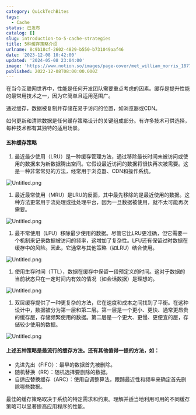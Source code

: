 ```yaml
---
category: QuickTechBites
tags:
  - Cache
status: 已发布
catalog: []
slug: introduction-to-5-cache-strategies
title: 5种缓存策略介绍
urlname: 8c9b18cf-2602-4829-b550-b731049aaf46
date: '2023-12-08 10:42:00'
updated: '2024-05-08 23:04:00'
image: 'https://www.notion.so/images/page-cover/met_william_morris_1877_willow.jpg'
published: 2022-12-08T08:00:00.000Z
---
```


在当今互联网世界中，性能是任何开发团队需要重点考虑的因素。缓存是提升性能的最常用技术之一，因为它简单且适用范围广。


通过缓存，数据被复制并存储在易于访问的位置，如浏览器或CDN。


如何更新和清除数据是任何缓存策略设计的关键组成部分。有许多技术可供选择，每种技术都有其独特的适用场景。


#### 五种缓存策略

1. 最近最少使用（LRU）是一种缓存管理方法，通过移除最长时间未被访问或使用的数据来为新数据腾出空间。它假设最近访问的数据将很快再次被需要。这是一种非常常见的方法，经常用于浏览器、CDN和操作系统。

![Untitled.png](https://prod-files-secure.s3.us-west-2.amazonaws.com/5d24fe63-e567-4804-86f9-9fdc62e13082/74494354-3dc7-4fc2-be3e-7e15913b3f24/Untitled.png?X-Amz-Algorithm=AWS4-HMAC-SHA256&X-Amz-Content-Sha256=UNSIGNED-PAYLOAD&X-Amz-Credential=ASIAZI2LB466W2W4GH4Q%2F20250310%2Fus-west-2%2Fs3%2Faws4_request&X-Amz-Date=20250310T053337Z&X-Amz-Expires=3600&X-Amz-Security-Token=IQoJb3JpZ2luX2VjED0aCXVzLXdlc3QtMiJIMEYCIQCsjvDKk9UvYOJJg0ri8MPcDrdCQyIH7EXnHl8NlHUMngIhAKufg8vRvTLbLyH%2FRkBOofu6QH4vuCLjHFAuXPr%2FaR0NKogECIb%2F%2F%2F%2F%2F%2F%2F%2F%2F%2FwEQABoMNjM3NDIzMTgzODA1IgxHICnrJQHQXoTjKmgq3AMnvbVbjpNUcAV7FQbsxoRdiSR0GTBeUq1dt%2FEwVId2IGr110FkgLFbANZyb2wDZlZz0ZIgBY0s%2F2wiDmVgCjXrV71tqD1x0Ka5rFhS5W1nEfpE4LO0%2FjoZCq1AIk3z7k73oJBN2lSDw5YrA99s%2FKyoZlNI2BJVetak6w9yvs5kKuHt9mYmsJ1bJOd5WsruUoFTmrtPgM1dU4ygJVRBJJsNhKcRHAoDO0IxvCgHrS0Ygr0ybQ9eeOluIpxlfbtl6PwUHEof9rbmSDU9RFGboPI%2FBgGwP8YF8qrahAk5vzg1BWwcEY6d0Uc9GOWY9dpYBk5b%2F7I9IgMQ2Id2DmPqMP7tU87lTUMMzFPLMfGMpy11AFx4CKoXqXQ%2FP1K7PFyP8xzfFM9E3LhdGwHvhu3HbHAvpaImrb9vNR7Zd%2B8khb4LEpS2iqbQU5EQaBFLxhbyqdL5%2F73flqyd25DqYTGlj%2BKH7%2F9kChZLxp2nYWA0kp6BmbeVJbmCf0aXZAR%2BZ0RFem2wgPo9TCaExwPs45FQPjkWhZlBNO3j9J8cpZ4bv1dTvERDLtiW8IPzvUGLHlXHNqX8xFbHSRMqA6yyvuQAxzfMK1weNsC328ZOuDIDKmGIVMnhHCUIs2bpQ%2B3tUTCD6bm%2BBjqkAd1HeD66mzFH4MrN6RfTaH9x0ddOCu2SAO9w3yBMYZwxmP28UnhenlgQSpPRwOgGAGlhqgOUVr9Q2Wml2e39ARfSnzIxbY4i4jGZKIHLiLQi9taxvce%2Fea%2Bx7T95ouSQHe6ZxSATftWpf%2BuX9OXr16LBJS%2FHMwkm%2Bxw%2FEp5kocl8ijYt%2FXAtXz3aH%2Bcf4upCaDZ5N8jdc8zSjV9fcUVwVE%2Bvwb8S&X-Amz-Signature=b34cba82fb72b3fbd5ec0225fdf2fc9f0c0c2461d332fa364bbf3098b4208342&X-Amz-SignedHeaders=host&x-id=GetObject)

1. 最近最常使用（MRU）是LRU的反面，其中最先移除的是最近使用的数据。这种方法更常用于流处理或批处理平台，因为一旦数据被使用，就不太可能再次需要。

![Untitled.png](https://prod-files-secure.s3.us-west-2.amazonaws.com/5d24fe63-e567-4804-86f9-9fdc62e13082/9394e615-e149-4cd8-9a1b-e3c39cda8184/Untitled.png?X-Amz-Algorithm=AWS4-HMAC-SHA256&X-Amz-Content-Sha256=UNSIGNED-PAYLOAD&X-Amz-Credential=ASIAZI2LB466W2W4GH4Q%2F20250310%2Fus-west-2%2Fs3%2Faws4_request&X-Amz-Date=20250310T053337Z&X-Amz-Expires=3600&X-Amz-Security-Token=IQoJb3JpZ2luX2VjED0aCXVzLXdlc3QtMiJIMEYCIQCsjvDKk9UvYOJJg0ri8MPcDrdCQyIH7EXnHl8NlHUMngIhAKufg8vRvTLbLyH%2FRkBOofu6QH4vuCLjHFAuXPr%2FaR0NKogECIb%2F%2F%2F%2F%2F%2F%2F%2F%2F%2FwEQABoMNjM3NDIzMTgzODA1IgxHICnrJQHQXoTjKmgq3AMnvbVbjpNUcAV7FQbsxoRdiSR0GTBeUq1dt%2FEwVId2IGr110FkgLFbANZyb2wDZlZz0ZIgBY0s%2F2wiDmVgCjXrV71tqD1x0Ka5rFhS5W1nEfpE4LO0%2FjoZCq1AIk3z7k73oJBN2lSDw5YrA99s%2FKyoZlNI2BJVetak6w9yvs5kKuHt9mYmsJ1bJOd5WsruUoFTmrtPgM1dU4ygJVRBJJsNhKcRHAoDO0IxvCgHrS0Ygr0ybQ9eeOluIpxlfbtl6PwUHEof9rbmSDU9RFGboPI%2FBgGwP8YF8qrahAk5vzg1BWwcEY6d0Uc9GOWY9dpYBk5b%2F7I9IgMQ2Id2DmPqMP7tU87lTUMMzFPLMfGMpy11AFx4CKoXqXQ%2FP1K7PFyP8xzfFM9E3LhdGwHvhu3HbHAvpaImrb9vNR7Zd%2B8khb4LEpS2iqbQU5EQaBFLxhbyqdL5%2F73flqyd25DqYTGlj%2BKH7%2F9kChZLxp2nYWA0kp6BmbeVJbmCf0aXZAR%2BZ0RFem2wgPo9TCaExwPs45FQPjkWhZlBNO3j9J8cpZ4bv1dTvERDLtiW8IPzvUGLHlXHNqX8xFbHSRMqA6yyvuQAxzfMK1weNsC328ZOuDIDKmGIVMnhHCUIs2bpQ%2B3tUTCD6bm%2BBjqkAd1HeD66mzFH4MrN6RfTaH9x0ddOCu2SAO9w3yBMYZwxmP28UnhenlgQSpPRwOgGAGlhqgOUVr9Q2Wml2e39ARfSnzIxbY4i4jGZKIHLiLQi9taxvce%2Fea%2Bx7T95ouSQHe6ZxSATftWpf%2BuX9OXr16LBJS%2FHMwkm%2Bxw%2FEp5kocl8ijYt%2FXAtXz3aH%2Bcf4upCaDZ5N8jdc8zSjV9fcUVwVE%2Bvwb8S&X-Amz-Signature=542e4e5af2826c86e81737a37a64655a696a27c3946fca901afc4620a8843647&X-Amz-SignedHeaders=host&x-id=GetObject)

1. 最不常使用（LFU）移除最少使用的数据。尽管它比LRU更准确，但它需要一个机制来记录数据被访问的频率，这增加了复杂性。LFU还有保留过时数据在缓存中的风险。因此，它通常与其他策略（如LRU）结合使用。

![Untitled.png](https://prod-files-secure.s3.us-west-2.amazonaws.com/5d24fe63-e567-4804-86f9-9fdc62e13082/ff489bb8-941e-4617-b208-e17020ed7ada/Untitled.png?X-Amz-Algorithm=AWS4-HMAC-SHA256&X-Amz-Content-Sha256=UNSIGNED-PAYLOAD&X-Amz-Credential=ASIAZI2LB466W2W4GH4Q%2F20250310%2Fus-west-2%2Fs3%2Faws4_request&X-Amz-Date=20250310T053337Z&X-Amz-Expires=3600&X-Amz-Security-Token=IQoJb3JpZ2luX2VjED0aCXVzLXdlc3QtMiJIMEYCIQCsjvDKk9UvYOJJg0ri8MPcDrdCQyIH7EXnHl8NlHUMngIhAKufg8vRvTLbLyH%2FRkBOofu6QH4vuCLjHFAuXPr%2FaR0NKogECIb%2F%2F%2F%2F%2F%2F%2F%2F%2F%2FwEQABoMNjM3NDIzMTgzODA1IgxHICnrJQHQXoTjKmgq3AMnvbVbjpNUcAV7FQbsxoRdiSR0GTBeUq1dt%2FEwVId2IGr110FkgLFbANZyb2wDZlZz0ZIgBY0s%2F2wiDmVgCjXrV71tqD1x0Ka5rFhS5W1nEfpE4LO0%2FjoZCq1AIk3z7k73oJBN2lSDw5YrA99s%2FKyoZlNI2BJVetak6w9yvs5kKuHt9mYmsJ1bJOd5WsruUoFTmrtPgM1dU4ygJVRBJJsNhKcRHAoDO0IxvCgHrS0Ygr0ybQ9eeOluIpxlfbtl6PwUHEof9rbmSDU9RFGboPI%2FBgGwP8YF8qrahAk5vzg1BWwcEY6d0Uc9GOWY9dpYBk5b%2F7I9IgMQ2Id2DmPqMP7tU87lTUMMzFPLMfGMpy11AFx4CKoXqXQ%2FP1K7PFyP8xzfFM9E3LhdGwHvhu3HbHAvpaImrb9vNR7Zd%2B8khb4LEpS2iqbQU5EQaBFLxhbyqdL5%2F73flqyd25DqYTGlj%2BKH7%2F9kChZLxp2nYWA0kp6BmbeVJbmCf0aXZAR%2BZ0RFem2wgPo9TCaExwPs45FQPjkWhZlBNO3j9J8cpZ4bv1dTvERDLtiW8IPzvUGLHlXHNqX8xFbHSRMqA6yyvuQAxzfMK1weNsC328ZOuDIDKmGIVMnhHCUIs2bpQ%2B3tUTCD6bm%2BBjqkAd1HeD66mzFH4MrN6RfTaH9x0ddOCu2SAO9w3yBMYZwxmP28UnhenlgQSpPRwOgGAGlhqgOUVr9Q2Wml2e39ARfSnzIxbY4i4jGZKIHLiLQi9taxvce%2Fea%2Bx7T95ouSQHe6ZxSATftWpf%2BuX9OXr16LBJS%2FHMwkm%2Bxw%2FEp5kocl8ijYt%2FXAtXz3aH%2Bcf4upCaDZ5N8jdc8zSjV9fcUVwVE%2Bvwb8S&X-Amz-Signature=41625766197887532f9f107124308ece354509e55d492e66f0e085269198e485&X-Amz-SignedHeaders=host&x-id=GetObject)

1. 使用生存时间（TTL），数据在缓存中保留一段预定义的时间。这对于数据的当前状态只在一定时间内有效的情况（如会话数据）是理想的。

![Untitled.png](https://prod-files-secure.s3.us-west-2.amazonaws.com/5d24fe63-e567-4804-86f9-9fdc62e13082/480ed8d3-f3c7-4a40-a9c6-4ca2e915c139/Untitled.png?X-Amz-Algorithm=AWS4-HMAC-SHA256&X-Amz-Content-Sha256=UNSIGNED-PAYLOAD&X-Amz-Credential=ASIAZI2LB466W2W4GH4Q%2F20250310%2Fus-west-2%2Fs3%2Faws4_request&X-Amz-Date=20250310T053337Z&X-Amz-Expires=3600&X-Amz-Security-Token=IQoJb3JpZ2luX2VjED0aCXVzLXdlc3QtMiJIMEYCIQCsjvDKk9UvYOJJg0ri8MPcDrdCQyIH7EXnHl8NlHUMngIhAKufg8vRvTLbLyH%2FRkBOofu6QH4vuCLjHFAuXPr%2FaR0NKogECIb%2F%2F%2F%2F%2F%2F%2F%2F%2F%2FwEQABoMNjM3NDIzMTgzODA1IgxHICnrJQHQXoTjKmgq3AMnvbVbjpNUcAV7FQbsxoRdiSR0GTBeUq1dt%2FEwVId2IGr110FkgLFbANZyb2wDZlZz0ZIgBY0s%2F2wiDmVgCjXrV71tqD1x0Ka5rFhS5W1nEfpE4LO0%2FjoZCq1AIk3z7k73oJBN2lSDw5YrA99s%2FKyoZlNI2BJVetak6w9yvs5kKuHt9mYmsJ1bJOd5WsruUoFTmrtPgM1dU4ygJVRBJJsNhKcRHAoDO0IxvCgHrS0Ygr0ybQ9eeOluIpxlfbtl6PwUHEof9rbmSDU9RFGboPI%2FBgGwP8YF8qrahAk5vzg1BWwcEY6d0Uc9GOWY9dpYBk5b%2F7I9IgMQ2Id2DmPqMP7tU87lTUMMzFPLMfGMpy11AFx4CKoXqXQ%2FP1K7PFyP8xzfFM9E3LhdGwHvhu3HbHAvpaImrb9vNR7Zd%2B8khb4LEpS2iqbQU5EQaBFLxhbyqdL5%2F73flqyd25DqYTGlj%2BKH7%2F9kChZLxp2nYWA0kp6BmbeVJbmCf0aXZAR%2BZ0RFem2wgPo9TCaExwPs45FQPjkWhZlBNO3j9J8cpZ4bv1dTvERDLtiW8IPzvUGLHlXHNqX8xFbHSRMqA6yyvuQAxzfMK1weNsC328ZOuDIDKmGIVMnhHCUIs2bpQ%2B3tUTCD6bm%2BBjqkAd1HeD66mzFH4MrN6RfTaH9x0ddOCu2SAO9w3yBMYZwxmP28UnhenlgQSpPRwOgGAGlhqgOUVr9Q2Wml2e39ARfSnzIxbY4i4jGZKIHLiLQi9taxvce%2Fea%2Bx7T95ouSQHe6ZxSATftWpf%2BuX9OXr16LBJS%2FHMwkm%2Bxw%2FEp5kocl8ijYt%2FXAtXz3aH%2Bcf4upCaDZ5N8jdc8zSjV9fcUVwVE%2Bvwb8S&X-Amz-Signature=5b08b7561dbf66256dc30fb63b6a44f124c18c304cb7372d2341b623cafe43bd&X-Amz-SignedHeaders=host&x-id=GetObject)

1. 双层缓存提供了一种更复杂的方法，它在速度和成本之间找到了平衡。在这种设计中，数据被分为第一层和第二层。第一层是一个更小、更快、通常更昂贵的缓存层，存储频繁使用的数据。第二层是一个更大、更慢、更便宜的层，存储较少使用的数据。

![Untitled.png](https://prod-files-secure.s3.us-west-2.amazonaws.com/5d24fe63-e567-4804-86f9-9fdc62e13082/35e68090-275d-4707-9e9a-ce86f000e9eb/Untitled.png?X-Amz-Algorithm=AWS4-HMAC-SHA256&X-Amz-Content-Sha256=UNSIGNED-PAYLOAD&X-Amz-Credential=ASIAZI2LB466W2W4GH4Q%2F20250310%2Fus-west-2%2Fs3%2Faws4_request&X-Amz-Date=20250310T053337Z&X-Amz-Expires=3600&X-Amz-Security-Token=IQoJb3JpZ2luX2VjED0aCXVzLXdlc3QtMiJIMEYCIQCsjvDKk9UvYOJJg0ri8MPcDrdCQyIH7EXnHl8NlHUMngIhAKufg8vRvTLbLyH%2FRkBOofu6QH4vuCLjHFAuXPr%2FaR0NKogECIb%2F%2F%2F%2F%2F%2F%2F%2F%2F%2FwEQABoMNjM3NDIzMTgzODA1IgxHICnrJQHQXoTjKmgq3AMnvbVbjpNUcAV7FQbsxoRdiSR0GTBeUq1dt%2FEwVId2IGr110FkgLFbANZyb2wDZlZz0ZIgBY0s%2F2wiDmVgCjXrV71tqD1x0Ka5rFhS5W1nEfpE4LO0%2FjoZCq1AIk3z7k73oJBN2lSDw5YrA99s%2FKyoZlNI2BJVetak6w9yvs5kKuHt9mYmsJ1bJOd5WsruUoFTmrtPgM1dU4ygJVRBJJsNhKcRHAoDO0IxvCgHrS0Ygr0ybQ9eeOluIpxlfbtl6PwUHEof9rbmSDU9RFGboPI%2FBgGwP8YF8qrahAk5vzg1BWwcEY6d0Uc9GOWY9dpYBk5b%2F7I9IgMQ2Id2DmPqMP7tU87lTUMMzFPLMfGMpy11AFx4CKoXqXQ%2FP1K7PFyP8xzfFM9E3LhdGwHvhu3HbHAvpaImrb9vNR7Zd%2B8khb4LEpS2iqbQU5EQaBFLxhbyqdL5%2F73flqyd25DqYTGlj%2BKH7%2F9kChZLxp2nYWA0kp6BmbeVJbmCf0aXZAR%2BZ0RFem2wgPo9TCaExwPs45FQPjkWhZlBNO3j9J8cpZ4bv1dTvERDLtiW8IPzvUGLHlXHNqX8xFbHSRMqA6yyvuQAxzfMK1weNsC328ZOuDIDKmGIVMnhHCUIs2bpQ%2B3tUTCD6bm%2BBjqkAd1HeD66mzFH4MrN6RfTaH9x0ddOCu2SAO9w3yBMYZwxmP28UnhenlgQSpPRwOgGAGlhqgOUVr9Q2Wml2e39ARfSnzIxbY4i4jGZKIHLiLQi9taxvce%2Fea%2Bx7T95ouSQHe6ZxSATftWpf%2BuX9OXr16LBJS%2FHMwkm%2Bxw%2FEp5kocl8ijYt%2FXAtXz3aH%2Bcf4upCaDZ5N8jdc8zSjV9fcUVwVE%2Bvwb8S&X-Amz-Signature=233cb132fee32ec116478add87447776a5f37a8e99799c287db673beee6555bf&X-Amz-SignedHeaders=host&x-id=GetObject)


#### 上述五种策略是最流行的缓存方法。还有其他值得一提的方法，如：

- 先进先出（FIFO）：最早的数据首先被删除。
- 随机替换（RR）：随机选择要删除的数据。
- 自适应替换缓存（ARC）：使用自调整算法，跟踪最近性和频率来确定首先删除哪些数据。

最佳的缓存策略取决于系统的特定需求和约束。理解并适当地利用可用的不同缓存策略可以显著提高应用程序的性能。

